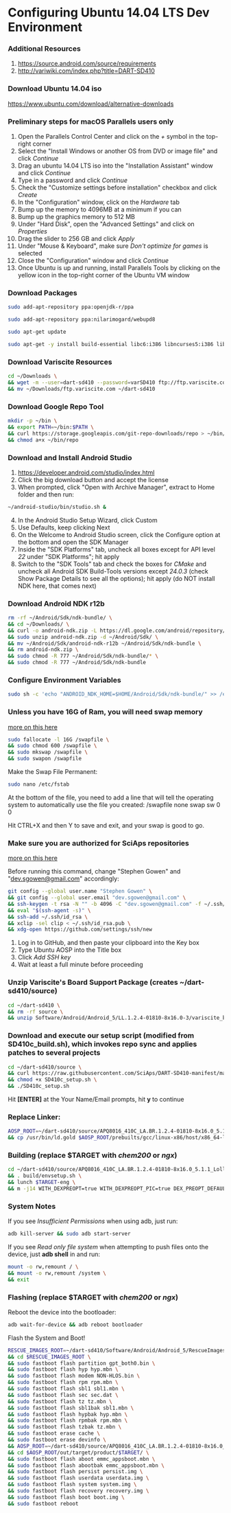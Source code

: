 # Configuring Ubuntu 14.04 LTS Dev Environment

### Additional Resources
1. https://source.android.com/source/requirements
2. http://variwiki.com/index.php?title=DART-SD410

### Download Ubuntu 14.04 iso
https://www.ubuntu.com/download/alternative-downloads

### Preliminary steps for macOS Parallels users only
1. Open the Parallels Control Center and click on the *+* symbol in the top-right corner
2. Select the "Install Windows or another OS from DVD or image file" and click *Continue*
3. Drag an ubuntu 14.04 LTS iso into the "Installation Assistant" window and click *Continue*
4. Type in a password and click *Continue*
5. Check the "Customize settings before installation" checkbox and click *Create*
6. In the "Configuration" window, click on the *Hardware* tab
7. Bump up the memory to 4096MB at a minimum if you can
8. Bump up the graphics memory to 512 MB
9. Under "Hard Disk", open the "Advanced Settings" and click on *Properties*
10. Drag the slider to 256 GB and click *Apply*
11. Under "Mouse & Keyboard", make sure *Don't optimize for games* is selected
12. Close the "Configuration" window and click *Continue*
13. Once Ubuntu is up and running, install Parallels Tools by clicking on the yellow icon in the top-right corner of the Ubuntu VM window

### Download Packages
```bash
sudo add-apt-repository ppa:openjdk-r/ppa
```
```bash
sudo add-apt-repository ppa:nilarimogard/webupd8
```
```bash
sudo apt-get update
```
```bash
sudo apt-get -y install build-essential libc6:i386 libncurses5:i386 libstdc++6:i386 libbz2-1.0:i386 git-core gnupg zip zlib1g-dev gcc-multilib libc6-dev-i386 lib32ncurses5-dev x11proto-core-dev libx11-dev lib32z-dev ccache libgl1-mesa-dev xsltproc unzip libswitch-perl default-jre u-boot-tools mtd-utils lzop xorg-dev libopenal-dev libglew-dev libalut-dev xclip python ruby-dev openvpn minicom curl gperf bison android-tools-adb android-tools-fastboot android-tools-fsutils git g++-multilib lib32z1 libxml2-utils openjdk-7-jdk flex mkisofs bc
```

### Download Variscite Resources
```bash
cd ~/Downloads \
&& wget -m --user=dart-sd410 --password=varSD410 ftp://ftp.variscite.com \
&& mv ~/Downloads/ftp.variscite.com ~/dart-sd410
```

### Download Google Repo Tool
```bash
mkdir -p ~/bin \
&& export PATH=~/bin:$PATH \
&& curl https://storage.googleapis.com/git-repo-downloads/repo > ~/bin/repo \
&& chmod a+x ~/bin/repo
```

### Download and Install Android Studio
1. https://developer.android.com/studio/index.html
2. Click the big download button and accept the license
3. When prompted, click "Open with Archive Manager", extract to Home folder and then run:
```bash
~/android-studio/bin/studio.sh &
```
4. In the Android Studio Setup Wizard, click Custom
5. Use Defaults, keep clicking Next
6. On the Welcome to Android Studio screen, click the Configure option at the bottom and open the SDK Manager
7. Inside the "SDK Platforms" tab, uncheck all boxes except for API level *22* under "SDK Platforms"; hit apply
8. Switch to the "SDK Tools" tab and check the boxes for *CMake* and uncheck all Android SDK Build-Tools versions except *24.0.3* (check Show Package Details to see all the options); hit apply (do NOT install NDK here, that comes next)

### Download Android NDK r12b
```bash
rm -rf ~/Android/Sdk/ndk-bundle/ \
&& cd ~/Downloads/ \
&& curl -o android-ndk.zip -L https://dl.google.com/android/repository/android-ndk-r12b-linux-x86_64.zip \
&& sudo unzip android-ndk.zip -d ~/Android/Sdk/ \
&& mv ~/Android/Sdk/android-ndk-r12b ~/Android/Sdk/ndk-bundle \
&& rm android-ndk.zip \
&& sudo chmod -R 777 ~/Android/Sdk/ndk-bundle/* \
&& sudo chmod -R 777 ~/Android/Sdk/ndk-bundle
```

### Configure Environment Variables
```bash
sudo sh -c 'echo "ANDROID_NDK_HOME=$HOME/Android/Sdk/ndk-bundle/" >> /etc/environment'
```

### Unless you have 16G of Ram, you will need swap memory
[more on this here](https://www.digitalocean.com/community/tutorials/how-to-add-swap-on-ubuntu-14-04)
```bash
sudo fallocate -l 16G /swapfile \
&& sudo chmod 600 /swapfile \
&& sudo mkswap /swapfile \
&& sudo swapon /swapfile
```

Make the Swap File Permanent:
```bash
sudo nano /etc/fstab
```

At the bottom of the file, you need to add a line that will tell the operating system to automatically use the file you created:
/swapfile   none    swap    sw    0   0

Hit CTRL+X and then Y to save and exit, and your swap is good to go.

### Make sure you are authorized for SciAps repositories
[more on this here](https://help.github.com/articles/generating-a-new-ssh-key-and-adding-it-to-the-ssh-agent/#platform-linux)

Before running this command, change "Stephen Gowen" and "dev.sgowen@gmail.com" accordingly:
```bash
git config --global user.name "Stephen Gowen" \
&& git config --global user.email "dev.sgowen@gmail.com" \
&& ssh-keygen -t rsa -N "" -b 4096 -C "dev.sgowen@gmail.com" -f ~/.ssh/id_rsa \
&& eval "$(ssh-agent -s)" \
&& ssh-add ~/.ssh/id_rsa \
&& xclip -sel clip < ~/.ssh/id_rsa.pub \
&& xdg-open https://github.com/settings/ssh/new
```

1. Log in to GitHub, and then paste your clipboard into the Key box
2. Type Ubuntu AOSP into the Title box
3. Click *Add SSH key*
4. Wait at least a full minute before proceeding

### Unzip Variscite's Board Support Package (creates ~/dart-sd410/source)
```bash
cd ~/dart-sd410 \
&& rm -rf source \
&& unzip Software/Android/Android_5/LL.1.2.4-01810-8x16.0-3/variscite_bsp_vla.br_.1.2.4-01810-8x16.0-3.zip
```

### Download and execute our setup script (modified from SD410c_build.sh), which invokes repo sync and applies patches to several projects
```bash
cd ~/dart-sd410/source \
&& curl https://raw.githubusercontent.com/SciAps/DART-SD410-manifest/master/SD410c_setup.sh > SD410c_setup.sh \
&& chmod +x SD410c_setup.sh \
&& ./SD410c_setup.sh
```

Hit **[ENTER]** at the Your Name/Email prompts, hit **y** to continue

### Replace Linker:
```bash
AOSP_ROOT=~/dart-sd410/source/APQ8016_410C_LA.BR.1.2.4-01810-8x16.0_5.1.1_Lollipop_P2 \
&& cp /usr/bin/ld.gold $AOSP_ROOT/prebuilts/gcc/linux-x86/host/x86_64-linux-glibc2.11-4.6/x86_64-linux/bin/ld
```

### Building (replace $TARGET with *chem200* or *ngx*)
```bash
cd ~/dart-sd410/source/APQ8016_410C_LA.BR.1.2.4-01810-8x16.0_5.1.1_Lollipop_P2 \
&& . build/envsetup.sh \
&& lunch $TARGET-eng \
&& m -j14 WITH_DEXPREOPT=true WITH_DEXPREOPT_PIC=true DEX_PREOPT_DEFAULT=nostripping | tee log.txt
```

### System Notes
If you see *Insufficient Permissions* when using adb, just run:
```bash
adb kill-server && sudo adb start-server
```
If you see *Read only file system* when attempting to push files onto the device, just **adb shell** in and run:
```bash
mount -o rw,remount / \
&& mount -o rw,remount /system \
&& exit
```

### Flashing (replace $TARGET with *chem200* or *ngx*)
Reboot the device into the bootloader:
```bash
adb wait-for-device && adb reboot bootloader
```
Flash the System and Boot!
```bash
RESCUE_IMAGES_ROOT=~/dart-sd410/Software/Android/Android_5/RescueImages \
&& cd $RESCUE_IMAGES_ROOT \
&& sudo fastboot flash partition gpt_both0.bin \
&& sudo fastboot flash hyp hyp.mbn \
&& sudo fastboot flash modem NON-HLOS.bin \
&& sudo fastboot flash rpm rpm.mbn \
&& sudo fastboot flash sbl1 sbl1.mbn \
&& sudo fastboot flash sec sec.dat \
&& sudo fastboot flash tz tz.mbn \
&& sudo fastboot flash sbl1bak sbl1.mbn \
&& sudo fastboot flash hypbak hyp.mbn \
&& sudo fastboot flash rpmbak rpm.mbn \
&& sudo fastboot flash tzbak tz.mbn \
&& sudo fastboot erase cache \
&& sudo fastboot erase devinfo \
&& AOSP_ROOT=~/dart-sd410/source/APQ8016_410C_LA.BR.1.2.4-01810-8x16.0_5.1.1_Lollipop_P2 \
&& cd $AOSP_ROOT/out/target/product/$TARGET/ \
&& sudo fastboot flash aboot emmc_appsboot.mbn \
&& sudo fastboot flash abootbak emmc_appsboot.mbn \
&& sudo fastboot flash persist persist.img \
&& sudo fastboot flash userdata userdata.img \
&& sudo fastboot flash system system.img \
&& sudo fastboot flash recovery recovery.img \
&& sudo fastboot flash boot boot.img \
&& sudo fastboot reboot
```
